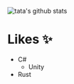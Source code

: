 ![tata's github stats](https://github-readme-stats.vercel.app/api?username=8picomu)

# Likes :sparkles:
- C#
  - Unity
- Rust
